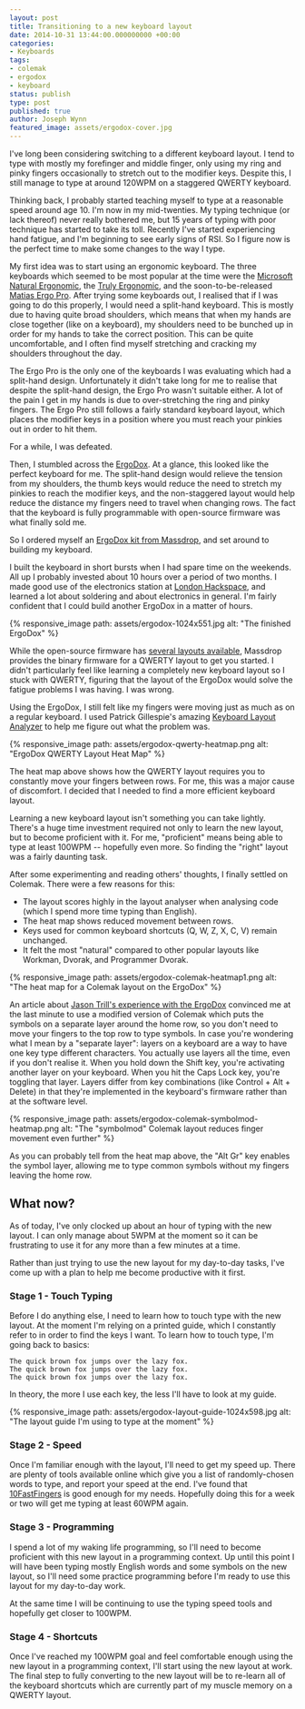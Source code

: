```yaml
---
layout: post
title: Transitioning to a new keyboard layout
date: 2014-10-31 13:44:00.000000000 +00:00
categories:
- Keyboards
tags:
- colemak
- ergodox
- keyboard
status: publish
type: post
published: true
author: Joseph Wynn
featured_image: assets/ergodox-cover.jpg
---
```


I've long been considering switching to a different keyboard layout. I tend to type with mostly my forefinger and middle finger, only using my ring and pinky fingers occasionally to stretch out to the modifier keys. Despite this, I still manage to type at around 120WPM on a staggered QWERTY keyboard.

Thinking back, I probably started teaching myself to type at a reasonable speed around age 10. I'm now in my mid-twenties. My typing technique (or lack thereof) never really bothered me, but 15 years of typing with poor technique has started to take its toll. Recently I've started experiencing hand fatigue, and I'm beginning to see early signs of RSI. So I figure now is the perfect time to make some changes to the way I type.<!--more-->

My first idea was to start using an ergonomic keyboard. The three keyboards which seemed to be most popular at the time were the [Microsoft Natural Ergonomic](http://www.microsoft.com/hardware/en-gb/p/natural-ergonomic-keyboard-4000), the [Truly Ergonomic](https://www.trulyergonomic.com/store/index.php), and the soon-to-be-released [Matias Ergo Pro](http://matias.ca/ergopro/pc/). After trying some keyboards out, I realised that if I was going to do this properly, I would need a split-hand keyboard. This is mostly due to having quite broad shoulders, which means that when my hands are close together (like on a keyboard), my shoulders need to be bunched up in order for my hands to take the correct position. This can be quite uncomfortable, and I often find myself stretching and cracking my shoulders throughout the day.

The Ergo Pro is the only one of the keyboards I was evaluating which had a split-hand design. Unfortunately it didn't take long for me to realise that despite the split-hand design, the Ergo Pro wasn't suitable either. A lot of the pain I get in my hands is due to over-stretching the ring and pinky fingers. The Ergo Pro still follows a fairly standard keyboard layout, which places the modifier keys in a position where you must reach your pinkies out in order to hit them.

For a while, I was defeated.

Then, I stumbled across the [ErgoDox](http://ergodox.org/). At a glance, this looked like the perfect keyboard for me. The split-hand design would relieve the tension from my shoulders, the thumb keys would reduce the need to stretch my pinkies to reach the modifier keys, and the non-staggered layout would help reduce the distance my fingers need to travel when changing rows. The fact that the keyboard is fully programmable with open-source firmware was what finally sold me.

So I ordered myself an [ErgoDox kit from Massdrop](https://www.massdrop.com/buy/ergodox), and set around to building my keyboard.

I built the keyboard in short bursts when I had spare time on the weekends. All up I probably invested about 10 hours over a period of two months. I made good use of the electronics station at [London Hackspace](https://london.hackspace.org.uk/), and learned a lot about soldering and about electronics in general. I'm fairly confident that I could build another ErgoDox in a matter of hours.

{% responsive_image path: assets/ergodox-1024x551.jpg alt: "The finished ErgoDox" %}

While the open-source firmware has [several layouts available](https://github.com/wildlyinaccurate/ergodox-firmware/tree/master/src/keyboard/ergodox/layout), Massdrop provides the binary firmware for a QWERTY layout to get you started. I didn't particularly feel like learning a completely new keyboard layout so I stuck with QWERTY, figuring that the layout of the ErgoDox would solve the fatigue problems I was having. I was wrong.

Using the ErgoDox, I still felt like my fingers were moving just as much as on a regular keyboard. I used Patrick Gillespie's amazing [Keyboard Layout Analyzer](http://patorjk.com/keyboard-layout-analyzer) to help me figure out what the problem was.

{% responsive_image path: assets/ergodox-qwerty-heatmap.png alt: "ErgoDox QWERTY Layout Heat Map" %}

The heat map above shows how the QWERTY layout requires you to constantly move your fingers between rows. For me, this was a major cause of discomfort. I decided that I needed to find a more efficient keyboard layout.

Learning a new keyboard layout isn't something you can take lightly. There's a huge time investment required not only to learn the new layout, but to become proficient with it. For me, "proficient" means being able to type at least 100WPM -- hopefully even more. So finding the "right" layout was a fairly daunting task.

After some experimenting and reading others' thoughts, I finally settled on Colemak. There were a few reasons for this:

*   The layout scores highly in the layout analyser when analysing code (which I spend more time typing than English).
*   The heat map shows reduced movement between rows.
*   Keys used for common keyboard shortcuts (Q, W, Z, X, C, V) remain unchanged.
*   It felt the most "natural" compared to other popular layouts like Workman, Dvorak, and Programmer Dvorak.

{% responsive_image path: assets/ergodox-colemak-heatmap1.png alt: "The heat map for a Colemak layout on the ErgoDox" %}

An article about [Jason Trill's experience with the ErgoDox](http://jjt.io/2013/11/25/why-any-developer-should-check-out-the-ergodox-keyboard/) convinced me at the last minute to use a modified version of Colemak which puts the symbols on a separate layer around the home row, so you don't need to move your fingers to the top row to type symbols. In case you're wondering what I mean by a "separate layer": layers on a keyboard are a way to have one key type different characters. You actually use layers all the time, even if you don't realise it. When you hold down the Shift key, you're activating another layer on your keyboard. When you hit the Caps Lock key, you're toggling that layer. Layers differ from key combinations (like Control + Alt + Delete) in that they're implemented in the keyboard's firmware rather than at the software level.

{% responsive_image path: assets/ergodox-colemak-symbolmod-heatmap.png alt: "The &quot;symbolmod&quot; Colemak layout reduces finger movement even further" %}

As you can probably tell from the heat map above, the "Alt Gr" key enables the symbol layer, allowing me to type common symbols without my fingers leaving the home row.

## What now?

As of today, I've only clocked up about an hour of typing with the new layout. I can only manage about 5WPM at the moment so it can be frustrating to use it for any more than a few minutes at a time.

Rather than just trying to use the new layout for my day-to-day tasks, I've come up with a plan to help me become productive with it first.

### Stage 1 - Touch Typing

Before I do anything else, I need to learn how to touch type with the new layout. At the moment I'm relying on a printed guide, which I constantly refer to in order to find the keys I want. To learn how to touch type, I'm going back to basics:

```
The quick brown fox jumps over the lazy fox.
The quick brown fox jumps over the lazy fox.
The quick brown fox jumps over the lazy fox.
```

In theory, the more I use each key, the less I'll have to look at my guide.

{% responsive_image path: assets/ergodox-layout-guide-1024x598.jpg alt: "The layout guide I'm using to type at the moment" %}

### Stage 2 - Speed

Once I'm familiar enough with the layout, I'll need to get my speed up. There are plenty of tools available online which give you a list of randomly-chosen words to type, and report your speed at the end. I've found that [10FastFingers](http://10fastfingers.com/typing-test/english) is good enough for my needs. Hopefully doing this for a week or two will get me typing at least 60WPM again.

### Stage 3 - Programming

I spend a lot of my waking life programming, so I'll need to become proficient with this new layout in a programming context. Up until this point I will have been typing mostly English words and some symbols on the new layout, so I'll need some practice programming before I'm ready to use this layout for my day-to-day work.

At the same time I will be continuing to use the typing speed tools and hopefully get closer to 100WPM.

### Stage 4 - Shortcuts

Once I've reached my 100WPM goal and feel comfortable enough using the new layout in a programming context, I'll start using the new layout at work. The final step to fully converting to the new layout will be to re-learn all of the keyboard shortcuts which are currently part of my muscle memory on a QWERTY layout.
